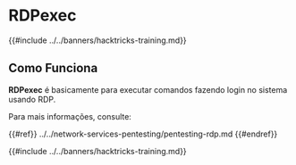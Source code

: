 # RDPexec

{{#include ../../banners/hacktricks-training.md}}

## Como Funciona

**RDPexec** é basicamente para executar comandos fazendo login no sistema usando RDP.

Para mais informações, consulte:


{{#ref}}
../../network-services-pentesting/pentesting-rdp.md
{{#endref}}

{{#include ../../banners/hacktricks-training.md}}
